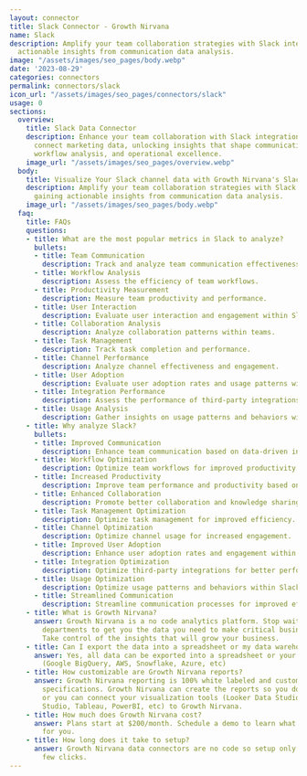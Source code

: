 ```yaml
---
layout: connector
title: Slack Connector - Growth Nirvana
name: Slack
description: Amplify your team collaboration strategies with Slack integration, gaining
  actionable insights from communication data analysis.
image: "/assets/images/seo_pages/body.webp"
date: '2023-08-29'
categories: connectors
permalink: connectors/slack
icon_url: "/assets/images/seo_pages/connectors/slack"
usage: 0
sections:
  overview:
    title: Slack Data Connector
    description: Enhance your team collaboration with Slack integration. Seamlessly
      connect marketing data, unlocking insights that shape communication strategies,
      workflow analysis, and operational excellence.
    image_url: "/assets/images/seo_pages/overview.webp"
  body:
    title: Visualize Your Slack channel data with Growth Nirvana's Slack Connector
    description: Amplify your team collaboration strategies with Slack integration,
      gaining actionable insights from communication data analysis.
    image_url: "/assets/images/seo_pages/body.webp"
  faq:
    title: FAQs
    questions:
    - title: What are the most popular metrics in Slack to analyze?
      bullets:
      - title: Team Communication
        description: Track and analyze team communication effectiveness.
      - title: Workflow Analysis
        description: Assess the efficiency of team workflows.
      - title: Productivity Measurement
        description: Measure team productivity and performance.
      - title: User Interaction
        description: Evaluate user interaction and engagement within Slack.
      - title: Collaboration Analysis
        description: Analyze collaboration patterns within teams.
      - title: Task Management
        description: Track task completion and performance.
      - title: Channel Performance
        description: Analyze channel effectiveness and engagement.
      - title: User Adoption
        description: Evaluate user adoption rates and usage patterns within Slack.
      - title: Integration Performance
        description: Assess the performance of third-party integrations within Slack.
      - title: Usage Analysis
        description: Gather insights on usage patterns and behaviors within Slack.
    - title: Why analyze Slack?
      bullets:
      - title: Improved Communication
        description: Enhance team communication based on data-driven insights.
      - title: Workflow Optimization
        description: Optimize team workflows for improved productivity.
      - title: Increased Productivity
        description: Improve team performance and productivity based on data insights.
      - title: Enhanced Collaboration
        description: Promote better collaboration and knowledge sharing.
      - title: Task Management Optimization
        description: Optimize task management for improved efficiency.
      - title: Channel Optimization
        description: Optimize channel usage for increased engagement.
      - title: Improved User Adoption
        description: Enhance user adoption rates and engagement within Slack.
      - title: Integration Optimization
        description: Optimize third-party integrations for better performance.
      - title: Usage Optimization
        description: Optimize usage patterns and behaviors within Slack.
      - title: Streamlined Communication
        description: Streamline communication processes for improved efficiency.
    - title: What is Growth Nirvana?
      answer: Growth Nirvana is a no code analytics platform. Stop waiting for other
        departments to get you the data you need to make critical business decisions.
        Take control of the insights that will grow your business.
    - title: Can I export the data into a spreadsheet or my data warehouse?
      answer: Yes, all data can be exported into a spreadsheet or your data warehouse
        (Google BigQuery, AWS, Snowflake, Azure, etc)
    - title: How customizable are Growth Nirvana reports?
      answer: Growth Nirvana reporting is 100% white labeled and customized to your
        specifications. Growth Nirvana can create the reports so you don’t have to
        or you can connect your visualization tools (Looker Data Studio/Google Data
        Studio, Tableau, PowerBI, etc) to Growth Nirvana.
    - title: How much does Growth Nirvana cost?
      answer: Plans start at $200/month. Schedule a demo to learn what plan is best
        for you.
    - title: How long does it take to setup?
      answer: Growth Nirvana data connectors are no code so setup only requires a
        few clicks.
---
```

